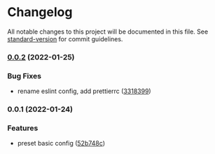 # Changelog

All notable changes to this project will be documented in this file. See [standard-version](https://github.com/conventional-changelog/standard-version) for commit guidelines.

### [0.0.2](https://github.com/cyberconnecthq/react-starter-kit/compare/v0.0.1...v0.0.2) (2022-01-25)

### Bug Fixes

- rename eslint config, add prettierrc ([3318399](https://github.com/cyberconnecthq/react-starter-kit/commit/331839940099ab011d0af76a021087ec3a1b4f9f))

### 0.0.1 (2022-01-24)

### Features

- preset basic config ([52b748c](https://github.com/cyberconnecthq/react-starter-kit/commit/52b748cecb0b6664f041644e2f0c2aebe21a7255))
